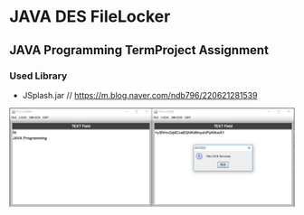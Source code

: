 # JAVA DES FileLocker

## JAVA Programming TermProject Assignment

### Used Library
- JSplash.jar
 // https://m.blog.naver.com/ndb796/220621281539




![](image.PNG)
